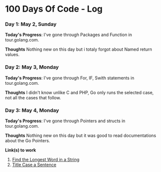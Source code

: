 # 100 Days Of Code - Log

### Day 1: May 2, Sunday

**Today's Progress**: I've gone through Packages and Function in tour.golang.com.

**Thoughts** Nothing new on this day but i totaly forgot about Named return values.


### Day 2: May 3, Monday

**Today's Progress**: I've gone through For, IF, Swith statements in tour.golang.com.

**Thoughts** I didn't know unlike C and PHP, Go only runs the selected case, not all the cases that follow.

### Day 3: May 4, Monday

**Today's Progress**: I've gone through Pointers and structs in tour.golang.com.

**Thoughts** Nothing new on this day but it was good to read documentations about the Go Pointers.

**Link(s) to work**
1. [Find the Longest Word in a String](https://www.freecodecamp.com/challenges/find-the-longest-word-in-a-string)
2. [Title Case a Sentence](https://www.freecodecamp.com/challenges/title-case-a-sentence)
